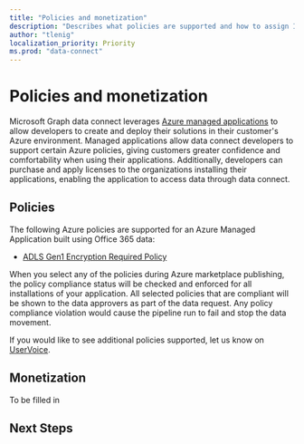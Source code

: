 ```yaml
---
title: "Policies and monetization"
description: "Describes what policies are supported and how to assign ISV access SKUs to organizations"
author: "tlenig"
localization_priority: Priority
ms.prod: "data-connect"
---
```


# Policies and monetization

Microsoft Graph data connect leverages [Azure managed applications](https://docs.microsoft.com/en-us/azure/managed-applications/overview) to allow developers to create and deploy their solutions in their customer's Azure environment. Managed applications allow data connect developers to support certain Azure policies, giving customers greater confidence and comfortability when using their applications. Additionally, developers can purchase and apply licenses to the organizations installing their applications, enabling the application to access data through data connect.

## Policies

The following Azure policies are supported for an Azure Managed Application built using Office 365 data:
- [ADLS Gen1 Encryption Required Policy](https://docs.microsoft.com/en-us/azure/azure-policy/scripts/enforce-datalakestore-encryption)

When you select any of the policies during Azure marketplace publishing, the policy compliance status will be checked and enforced for all installations of your application. All selected policies that are compliant will be shown to the data approvers as part of the data request. Any policy compliance violation would cause the pipeline run to fail and stop the data movement.

If you would like to see additional policies supported, let us know on [UserVoice](https://microsoftgraph.uservoice.com/forums/920506-microsoft-graph-feature-requests?category_id=359581).

## Monetization

To be filled in

## Next Steps